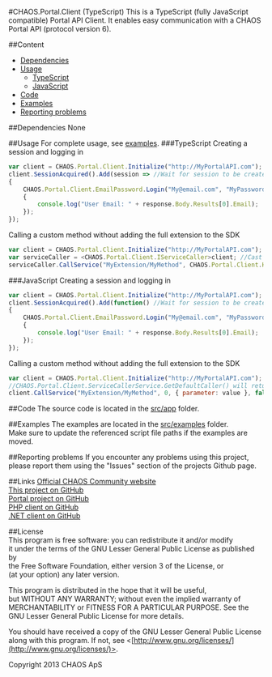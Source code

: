 #CHAOS.Portal.Client (TypeScript)
This is a TypeScript (fully JavaScript compatible) Portal API Client. It enables easy communication with a CHAOS Portal API (protocol version 6).  
  
##Content
- [Dependencies](#user-content-dependencies)
- [Usage](#Usage)
	- [TypeScript](#user-content-typescript)
	- [JavaScript](#user-content-javascript)
- [Code](#user-content-code)
- [Examples](#user-content-examples)
- [Reporting problems](#user-content-reporting-problems)
  
##Dependencies
None

##Usage
For complete usage, see [examples](#user-content-examples).
###TypeScript
Creating a session and logging in  
```TypeScript
var client = CHAOS.Portal.Client.Initialize("http://MyPortalAPI.com"); //Create client instance, session will be created automatically
client.SessionAcquired().Add(session => //Wait for session to be created
{
	CHAOS.Portal.Client.EmailPassword.Login("My@email.com", "MyPassword").WithCallback(response => 
	{
		console.log("User Email: " + response.Body.Results[0].Email);
	});
});
```
Calling a custom method without adding the full extension to the SDK
```TypeScript
var client = CHAOS.Portal.Client.Initialize("http://MyPortalAPI.com"); //Create client instance, session will be created automatically
var serviceCaller = <CHAOS.Portal.Client.IServiceCaller>client; //Cast to IServiceCaller. CHAOS.Portal.Client.ServiceCallerService.GetDefaultCaller() will get the instance as well
serviceCaller.CallService("MyExtension/MyMethod", CHAOS.Portal.Client.HttpMethod.Get, { parameter: value }, false); //Call MyExtention/MyMethod with one parameter and do not require session. To require a session pass true as the fourth argument
```
###JavaScript
Creating a session and logging in  
```JavaScript
var client = CHAOS.Portal.Client.Initialize("http://MyPortalAPI.com"); //Create client instance, session will be created automatically
client.SessionAcquired().Add(function() //Wait for session to be created
{
	CHAOS.Portal.Client.EmailPassword.Login("My@email.com", "MyPassword").WithCallback(function(response)
	{
		console.log("User Email: " + response.Body.Results[0].Email);
	});
});
```
Calling a custom method without adding the full extension to the SDK
```JavaScript
var client = CHAOS.Portal.Client.Initialize("http://MyPortalAPI.com"); //Create client instance, session will be created automatically
//CHAOS.Portal.Client.ServiceCallerService.GetDefaultCaller() will return the PortalClient instance
client.CallService("MyExtension/MyMethod", 0, { parameter: value }, false); //Call MyExtention/MyMethod with one parameter and do not require session. Pass 1 as the second argument for POST methods.  To require a session pass true as the fourth argument
```
  
##Code
The source code is located in the [src/app](src/app/CHAOS.Portal.Client) folder.  

##Examples
The examples are located in the [src/examples](src/examples) folder.  
Make sure to update the referenced script file paths if the examples are moved.

##Reporting problems
If you encounter any problems using this project, please report them using the "Issues" section of the projects Github page.

##Links
[Official CHAOS Community website](http://www.chaos-community.org/)  
[This project on GitHub](https://github.com/CHAOS-Community/CHAOS.Portal.Client-JavaScript)  
[Portal project on GitHub](https://github.com/CHAOS-Community/Portal)  
[PHP client on GitHub](https://github.com/CHAOS-Community/CHAOS.Portal.Client-PHP)  
[.NET client on GitHub](https://github.com/CHAOS-Community/CHAOS.Portal.Client-.NET)

##License  
This program is free software: you can redistribute it and/or modify  
it under the terms of the GNU Lesser General Public License as published by  
the Free Software Foundation, either version 3 of the License, or  
(at your option) any later version.  
  
This program is distributed in the hope that it will be useful,  
but WITHOUT ANY WARRANTY; without even the implied warranty of  
MERCHANTABILITY or FITNESS FOR A PARTICULAR PURPOSE.  See the  
GNU Lesser General Public License for more details.  
  
You should have received a copy of the GNU Lesser General Public License  
along with this program.  If not, see <[http://www.gnu.org/licenses/](http://www.gnu.org/licenses/)>.  
  
Copyright 2013 CHAOS ApS